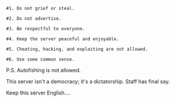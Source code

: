    #1. Do not grief or steal.

    #2. Do not advertise.

    #3. Be respectful to everyone.

    #4. Keep the server peaceful and enjoyable.

    #5. Cheating, hacking, and exploiting are not allowed.

    #6. Use some common sense.
    
    
P.S. Autofishing is not allowed.


This server isn't a democracy; it's a dictatorship. Staff has final say.

Keep this server English....
